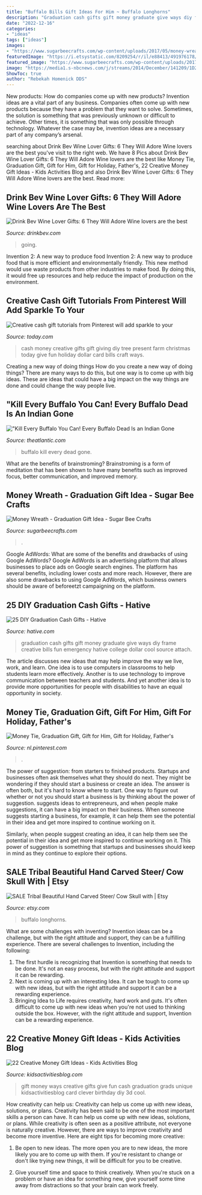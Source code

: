 ```yaml
---
title: "Buffalo Bills Gift Ideas For Him ~ Buffalo Longhorns"
description: "Graduation cash gifts gift money graduate give ways diy frame creative bills fun emergency hative college dollar cool source attach"
date: "2022-12-16"
categories:
- "ideas"
tags: ["ideas"]
images:
- "https://www.sugarbeecrafts.com/wp-content/uploads/2017/05/money-wreath-graduation-gift-idea.jpg"
featuredImage: "https://i.etsystatic.com/8209254/r/il/e88413/491976178/il_794xN.491976178_k11h.jpg"
featured_image: "https://www.sugarbeecrafts.com/wp-content/uploads/2017/05/money-wreath-graduation-gift-idea.jpg"
image: "https://media1.s-nbcnews.com/j/streams/2014/December/141209/1D274907394181-kimscreations-tree-farm.today-inline-large.jpg"
ShowToc: true
author: "Rebekah Homenick DDS"
---
```



New products: How do companies come up with new products?
Invention ideas are a vital part of any business. Companies often come up with new products because they have a problem that they want to solve. Sometimes, the solution is something that was previously unknown or difficult to achieve. Other times, it is something that was only possible through technology. Whatever the case may be, invention ideas are a necessary part of any company’s arsenal.

	

		
searching about Drink Bev Wine Lover Gifts: 6 They Will Adore Wine lovers are the best you've visit to the right web. We have 8 Pics about Drink Bev Wine Lover Gifts: 6 They Will Adore Wine lovers are the best like Money Tie, Graduation Gift, Gift for Him, Gift for Holiday, Father&#039;s, 22 Creative Money Gift Ideas - Kids Activities Blog and also Drink Bev Wine Lover Gifts: 6 They Will Adore Wine lovers are the best. Read more:
		
    
## Drink Bev Wine Lover Gifts: 6 They Will Adore Wine Lovers Are The Best

<img loading=lazy src="http://cdn.shopify.com/s/files/1/3001/0772/articles/6-wine-lover-gifts-they-will-adore-124422_1200x1200.jpg?v=1618094905" onerror="this.onerror=null;this.src='https://tse1.mm.bing.net/th?id=OIP.04axdIB38LFO8XshqHYmGgHaE8&amp;pid=15.1';" alt="Drink Bev Wine Lover Gifts: 6 They Will Adore Wine lovers are the best">

_Source: drinkbev.com_

>going. 

	

Invention 2: A new way to produce food
Invention 2: A new way to produce food that is more efficient and environmentally friendly. This new method would use waste products from other industries to make food. By doing this, it would free up resources and help reduce the impact of production on the environment.

    
## Creative Cash Gift Tutorials From Pinterest Will Add Sparkle To Your

<img loading=lazy src="https://media1.s-nbcnews.com/j/streams/2014/December/141209/1D274907394181-kimscreations-tree-farm.today-inline-large.jpg" onerror="this.onerror=null;this.src='https://tse2.mm.bing.net/th?id=OIP.CO9p6GDr4DNR9T3NC46dhwHaE8&amp;pid=15.1';" alt="Creative cash gift tutorials from Pinterest will add sparkle to your">

_Source: today.com_

>cash money creative gifts gift giving diy tree present farm christmas today give fun holiday dollar card bills craft ways. 

	

Creating a new way of doing things
How do you create a new way of doing things? There are many ways to do this, but one way is to come up with big ideas. These are ideas that could have a big impact on the way things are done and could change the way people live.

    
## &quot;Kill Every Buffalo You Can! Every Buffalo Dead Is An Indian Gone

<img loading=lazy src="https://cdn.theatlantic.com/thumbor/50r4qn-a-K6GkKrPzK1EPeyV_HU=/0x93:2000x1135/960x500/media/img/mt/2016/05/buffalo_resized-1/original.gif" onerror="this.onerror=null;this.src='https://tse2.mm.bing.net/th?id=OIP.C7x3itRErTUlbL6ZTi72VAHaD2&amp;pid=15.1';" alt="&quot;Kill Every Buffalo You Can! Every Buffalo Dead Is an Indian Gone">

_Source: theatlantic.com_

>buffalo kill every dead gone. 

	

What are the benefits of brainstroming?
Brainstroming is a form of meditation that has been shown to have many benefits such as improved focus, better communication, and improved memory.

    
## Money Wreath - Graduation Gift Idea - Sugar Bee Crafts

<img loading=lazy src="https://www.sugarbeecrafts.com/wp-content/uploads/2017/05/money-wreath-graduation-gift-idea.jpg" onerror="this.onerror=null;this.src='https://tse3.mm.bing.net/th?id=OIP.R3Tqe0zXt0EpTdUTveK5pgHaOl&amp;pid=15.1';" alt="Money Wreath - Graduation Gift Idea - Sugar Bee Crafts">

_Source: sugarbeecrafts.com_

>. 

	

Google AdWords: What are some of the benefits and drawbacks of using Google AdWords?
Google AdWords is an advertising platform that allows businesses to place ads on Google search engines. The platform has several benefits, including lower costs and more reach. However, there are also some drawbacks to using Google AdWords, which business owners should be aware of beforeetzt campaigning on the platform.

    
## 25 DIY Graduation Cash Gifts - Hative

<img loading=lazy src="http://hative.com/wp-content/uploads/2015/04/graduation-cash-gifts/21-graduation-cash-gifts.jpg" onerror="this.onerror=null;this.src='https://tse3.mm.bing.net/th?id=OIP.uictLAhQW-B8eL66rbNDJQHaJl&amp;pid=15.1';" alt="25 DIY Graduation Cash Gifts - Hative">

_Source: hative.com_

>graduation cash gifts gift money graduate give ways diy frame creative bills fun emergency hative college dollar cool source attach. 

	

The article discusses new ideas that may help improve the way we live, work, and learn. One idea is to use computers in classrooms to help students learn more effectively. Another is to use technology to improve communication between teachers and students. And yet another idea is to provide more opportunities for people with disabilities to have an equal opportunity in society.

    
## Money Tie, Graduation Gift, Gift For Him, Gift For Holiday, Father&#039;s

<img loading=lazy src="https://i.pinimg.com/originals/ff/2b/4c/ff2b4c71511b1543ef512e8a5e27f548.jpg" onerror="this.onerror=null;this.src='https://tse1.mm.bing.net/th?id=OIP.5gHMqg8lbuCLO7WaHIdZKwHaJ4&amp;pid=15.1';" alt="Money Tie, Graduation Gift, Gift for Him, Gift for Holiday, Father&#039;s">

_Source: nl.pinterest.com_

>. 

	

The power of suggestion: from starters to finished products.
Startups and businesses often ask themselves what they should do next. They might be wondering if they should start a business or create an idea. The answer is often both, but it's hard to know where to start. One way to figure out whether or not you should start a business is by thinking about the power of suggestion. 
 suggests ideas to entrepreneurs, and when people make suggestions, it can have a big impact on their business. When someone suggests starting a business, for example, it can help them see the potential in their idea and get more inspired to continue working on it. 

Similarly, when people suggest creating an idea, it can help them see the potential in their idea and get more inspired to continue working on it. This power of suggestion is something that startups and businesses should keep in mind as they continue to explore their options.

    
## SALE Tribal Beautiful Hand Carved Steer/ Cow Skull With | Etsy

<img loading=lazy src="https://i.etsystatic.com/8209254/r/il/e88413/491976178/il_794xN.491976178_k11h.jpg" onerror="this.onerror=null;this.src='https://tse2.mm.bing.net/th?id=OIP.dO3sscetEVUE1vVaV_OlKAHaLH&amp;pid=15.1';" alt="SALE Tribal Beautiful Hand Carved Steer/ Cow Skull with | Etsy">

_Source: etsy.com_

>buffalo longhorns. 

	

What are some challenges with inventing?
Invention ideas can be a challenge, but with the right attitude and support, they can be a fulfilling experience. There are several challenges to Invention, including the following:
1. The first hurdle is recognizing that Invention is something that needs to be done. It's not an easy process, but with the right attitude and support it can be rewarding.
2. Next is coming up with an interesting Idea. It can be tough to come up with new ideas, but with the right attitude and support it can be a rewarding experience. 
3. Bringing Idea to Life requires creativity, hard work and guts. It's often difficult to come up with new ideas when you're not used to thinking outside the box. However, with the right attitude and support, Invention can be a rewarding experience.

    
## 22 Creative Money Gift Ideas - Kids Activities Blog

<img loading=lazy src="http://kidsactivitiesblog.com/wp-content/uploads/2014/12/ways-to-gift-money2.jpg" onerror="this.onerror=null;this.src='https://tse3.mm.bing.net/th?id=OIP.OPwOKfq-yHwqQvpwzQErVAHaHa&amp;pid=15.1';" alt="22 Creative Money Gift Ideas - Kids Activities Blog">

_Source: kidsactivitiesblog.com_

>gift money ways creative gifts give fun cash graduation grads unique kidsactivitiesblog card clever birthday diy 3d cool. 

	

How creativity can help us: Creativity can help us come up with new ideas, solutions, or plans.
Creativity has been said to be one of the most important skills a person can have. It can help us come up with new ideas, solutions, or plans. While creativity is often seen as a positive attribute, not everyone is naturally creative. However, there are ways to improve creativity and become more inventive. Here are eight tips for becoming more creative: 
1. Be open to new ideas. The more open you are to new ideas, the more likely you are to come up with them. If you're resistant to change or don't like trying new things, it will be difficult for you to be creative.

2. Give yourself time and space to think creatively. When you're stuck on a problem or have an idea for something new, give yourself some time away from distractions so that your brain can work freely.

